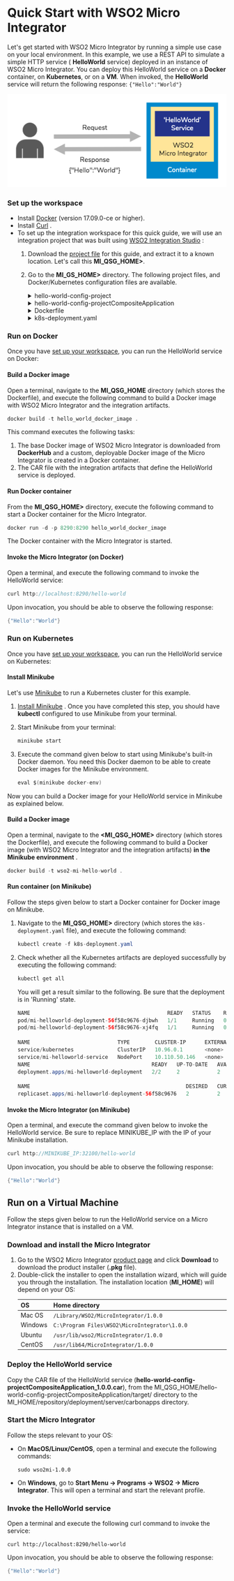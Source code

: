 # Quick Start with WSO2 Micro Integrator

Let's get started with WSO2 Micro Integrator by running a simple use
case on your local environment. In this example, we use a REST API to
simulate a simple HTTP service ( **HelloWorld** service) deployed in an
instance of WSO2 Micro Integrator. You can deploy this HelloWorld
service on a **Docker** container, on **Kubernetes**, or on a **VM**. When invoked,
the **HelloWorld** service will return the following response: `{"Hello":"World"}`

![Micro Integrator Deployment Pattern](../assets/img/micro-integrator-01.png)

### Set up the workspace

-   Install [Docker](https://www.docker.com/) (version 17.09.0-ce or
    higher).
-   Install [Curl](https://curl.haxx.se/) .
-   To set up the integration workspace for this quick guide, we will
    use an integration project that was built using [WSO2 Integration
    Studio](../develop/working-with-WSO2-Integration-Studio.md) :
    1.  Download the <a href="../assets/attach/MI_QSG_HOME.zip">project file</a>
        for this guide, and extract it to a known location. Let's call
        this **MI_QSG_HOME>**.
    2.  Go to the **MI_GS_HOME>** directory.
        The following project files, and Docker/Kubernetes configuration
        files are available.
        <details>
            <summary>hello-world-config-project</summary>
            This is the ESB Config Project folder with the integration artifacts (synapse artifacts) for the HelloWorld service (HelloWorld.xml). This service consists of the following REST API:
    
            ```
            <api context="/hello-world" name="HelloWorld" xmlns="http://ws.apache.org/ns/synapse">
                <resource methods="GET">
                    <inSequence>
                        <payloadFactory media-type="json">
                            <format>{"Hello":"World"}</format>
                            <args/>
                        </payloadFactory>
                         <respond/>
                    </inSequence>
                    <outSequence/>
                    <faultSequence/>
                </resource>
            </api>
            ```
        </details>
        <details>
            <summary>hello-world-config-projectCompositeApplication</summary>
            This is the Composite Application Project folder, which contains the packaged CAR file of the HelloWorld service.
        </details>
        <details>
            <summary>Dockerfile</summary>
            This Docker configuration file is configured to build a Docker image for WSO2 Micro Integrator with the HelloWorld service.
    
            ```
            FROM wso2/micro-integrator:1.0.0
            COPY hello-world-config-projectCompositeApplication/target/hello-world-config-projectCompositeApplication_1.0.0.car /home/wso2carbon/wso2mi/repository/deployment/server/carbonapps

            ```
            
           **Note** that this file is configured to use the community version of the WSO2 Micro Integrator base Docker image (from DockerHub ). If you want to use the Micro Integrator that includes the latest product updates, you can update the image name in this Docker file as explained here .
        </details>
        <details>
            <summary>k8s-deployment.yaml</summary>
            This is sample Kubernetes configuration file that is configured to deploy WSO2 Micro Integrator in a Kubernetes cluster.
    
            ```
            apiVersion: apps/v1
            kind: Deployment
            metadata:
            name: mi-helloworld-deployment
            labels:
                event: mi-helloworld
            spec:
                strategy:
                type: Recreate
                replicas: 2
            selector:
                matchLabels:
                event: mi-helloworld
            template:
                metadata:
                labels:
                event: mi-helloworld
            spec:
            containers:
            -     
                image: wso2-mi-hello-world
                name: helloworld
                imagePullPolicy: IfNotPresent
                ports:
            -
                name: web
                containerPort: 8290 
            ---
            apiVersion: v1
            kind: Service
            metadata:
                name: mi-helloworld-service
                labels:
                    event: mi-helloworld
            spec:
                type: NodePort
            ports:
            -
                name: web
                port: 8290
                targetPort: 8290 
                nodePort: 32100
            selector:
                event: mi-helloworld

            ```
        </details>

### Run on Docker

Once you have [set up your
workspace](#set-up-the-workspace), you
can run the HelloWorld service on Docker:

#### Build a Docker image

Open a terminal, navigate to the **MI_QSG_HOME** directory (which stores the Dockerfile), and execute the following
command to build a Docker image with WSO2 Micro Integrator and the
integration artifacts.

``` java
docker build -t hello_world_docker_image .
```

This command executes the following tasks:

1.  The base Docker image of WSO2 Micro Integrator is downloaded from
    **DockerHub** and a custom, deployable Docker image of the Micro
    Integrator is created in a Docker container.
2.  The CAR file with the integration artifacts that define the
    HelloWorld service is deployed.

#### Run Docker container

From the **MI_QSG_HOME>** directory, execute the following command to start a Docker container for the Micro Integrator.

``` java
docker run -d -p 8290:8290 hello_world_docker_image
```

The Docker container with the Micro Integrator is started.

#### Invoke the Micro Integrator (on Docker)

Open a terminal, and execute the following command to invoke the
HelloWorld service:  

``` java
curl http://localhost:8290/hello-world
```

Upon invocation, you should be able to observe the following response:

``` java
{"Hello":"World"}
```

### Run on Kubernetes

Once you have [set up your workspace](#set-up-the-workspace), you can run the HelloWorld service on Kubernetes:

#### Install Minikube

Let's use [Minikube](https://github.com/kubernetes/minikube) to run a
Kubernetes cluster for this example.

1.  [Install
    Minikube](https://kubernetes.io/docs/tasks/tools/install-minikube/)
    . Once you have completed this step, you should have **kubectl**
    configured to use Minikube from your terminal.
2.  Start Minikube from your terminal:

    ``` java
    minikube start
    ```

3.  Execute the command given below to start using Minikube's built-in
    Docker daemon. You need this Docker daemon to be able to create
    Docker images for the Minikube environment.

    ``` java
    eval $(minikube docker-env)
    ```

Now you can build a Docker image for your HelloWorld service in Minikube
as explained below.

#### Build a Docker image

Open a terminal, navigate to the **<MI_QSG_HOME>**
directory (which stores the Dockerfile), and execute the following
command to build a Docker image (with WSO2 Micro Integrator and the
integration artifacts) **in the Minikube environment** .

``` java
docker build -t wso2-mi-hello-world .
```

#### Run container (on Minikube)

Follow the steps given below to start a Docker container for Docker
image on Minikube.

1.  Navigate to the **MI_QSG_HOME>** directory
    (which stores the `k8s-deployment.yaml` file),
    and execute the following command:

    ``` java
    kubectl create -f k8s-deployment.yaml
    ```

2.  Check whether all the Kubernetes artifacts are deployed successfully
    by executing the following command:  

    ``` java
    kubectl get all
    ```

    You will get a result similar to the following. Be sure that the
    deployment is in 'Running' state.

    ``` java
    NAME                                            READY   STATUS    RESTARTS   AGE
    pod/mi-helloworld-deployment-56f58c9676-djbwh   1/1     Running   0          14m
    pod/mi-helloworld-deployment-56f58c9676-xj4fq   1/1     Running   0          14m
        
    NAME                            TYPE        CLUSTER-IP      EXTERNAL-IP   PORT(S)          AGE
    service/kubernetes              ClusterIP   10.96.0.1       <none>        443/TCP          25m
    service/mi-helloworld-service   NodePort    10.110.50.146   <none>        8290:32100/TCP   14m
    NAME                                       READY   UP-TO-DATE   AVAILABLE   AGE
    deployment.apps/mi-helloworld-deployment   2/2     2            2           14m
        
    NAME                                                  DESIRED   CURRENT   READY   AGE
    replicaset.apps/mi-helloworld-deployment-56f58c9676   2         2         2       14m
    ```

#### Invoke the Micro Integrator (on Minikube)

Open a terminal, and execute the command given below to invoke the
HelloWorld service. Be sure to replace MINIKUBE\_IP with the IP of your
Minikube installation.

``` java
curl http://MINIKUBE_IP:32100/hello-world
```

Upon invocation, you should be able to observe the following response:

``` java
{"Hello":"World"}
```

## Run on a Virtual Machine

Follow the steps given below to run the HelloWorld service on a Micro Integrator instance that is installed on a VM.

### Download and install the Micro Integrator

1. Go to the WSO2 Micro Integrator [product page](https://wso2.com/integration/micro-integrator/) and click **Download** to download the product installer (**.pkg** file).
2. Double-click the installer to open the installation wizard, which will guide you through the installation. The installation location (**MI_HOME**) will depend on your OS:
    <table style="width:100%;">
    <colgroup>
      <col style="width: 9%" />
      <col style="width: 90%" />
    </colgroup>
    <thead>
      <tr class="header">
         <th>OS</th>
         <th>Home directory</th>
      </tr>
    </thead>
    <tbody>
      <tr class="odd">
         <td>Mac OS</td>
         <td><code>/Library/WSO2/MicroIntegrator/1.0.0</code></td>
      </tr>
      <tr class="even">
         <td>Windows</td>
         <td><code>C:\Program Files\WSO2\MicroIntegrator\1.0.0</code></td>
      </tr>
      <tr class="odd">
         <td>Ubuntu</td>
         <td><code>/usr/lib/wso2/MicroIntegrator/1.0.0</code></td>
      </tr>
      <tr class="even">
         <td>CentOS</td>
         <td><code>/usr/lib64/MicroIntegrator/1.0.0</code></td>
      </tr>
    </tbody>
    </table>

### Deploy the HelloWorld service

Copy the CAR file of the HelloWorld service (**hello-world-config-projectCompositeApplication_1.0.0.car**), from the MI_QSG_HOME/hello-world-config-projectCompositeApplication/target/ directory to the MI_HOME/repository/deployment/server/carbonapps directory.

### Start the Micro Integrator

Follow the steps relevant to your OS:

- On **MacOS/Linux/CentOS**, open a terminal and execute the following commands:
  ```
  sudo wso2mi-1.0.0
  ```
- On **Windows**, go to **Start Menu -> Programs -> WSO2 -> Micro Integrator**. This will open a terminal and start the relevant profile.

### Invoke the HelloWorld service

Open a terminal and execute the following curl command to invoke the service:

```
curl http://localhost:8290/hello-world
```

Upon invocation, you should be able to observe the following response:

``` java
{"Hello":"World"}
```
